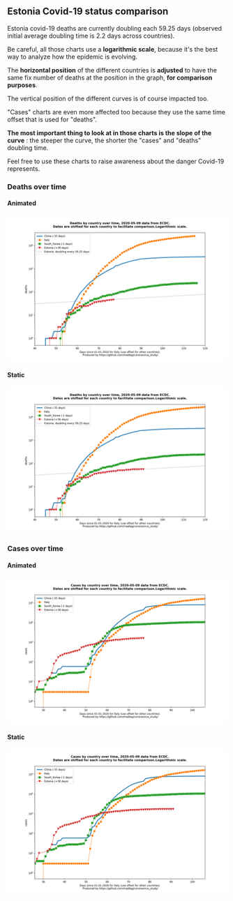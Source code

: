 ## Estonia Covid-19 status comparison 

Estonia covid-19 deaths are currently doubling each 59.25 days (observed initial average doubling time is 2.2 days across countries).



Be careful, all those charts use a **logarithmic scale**, because it's the best way to analyze how the epidemic is evolving.
 
The **horizontal position** of the different countries is **adjusted** to have the same fix number of deaths at the position in the graph, **for comparison purposes**.

The vertical position of the different curves is of course impacted too.

"Cases" charts are even more affected too because they use the same time offset that is used for "deaths".

**The most important thing to look at in those charts is the slope of the curve** : the steeper the curve, the shorter the "cases" and "deaths" doubling time.

Feel free to use these charts to raise awareness about the danger Covid-19 represents. 


 
### Deaths over time
 
#### Animated
![Estonia covid-19 deaths animated chart](https://raw.githubusercontent.com/madlag/coronavirus_study/master/notebooks/graphs/2020-05-09/countries/Estonia/2020-05-09_Estonia_deaths.gif "Estonia covid-19 deaths animated chart")   
 
#### Static
![Estonia covid-19 deaths static chart](https://raw.githubusercontent.com/madlag/coronavirus_study/master/notebooks/graphs/2020-05-09/countries/Estonia/2020-05-09_Estonia_deaths.png "Estonia covid-19 deaths static chart")   

 
### Cases over time
 
#### Animated
![Estonia covid-19 cases animated chart](https://raw.githubusercontent.com/madlag/coronavirus_study/master/notebooks/graphs/2020-05-09/countries/Estonia/2020-05-09_Estonia_cases.gif "Estonia covid-19 cases animated chart")   
 
#### Static
![Estonia covid-19 cases static chart](https://raw.githubusercontent.com/madlag/coronavirus_study/master/notebooks/graphs/2020-05-09/countries/Estonia/2020-05-09_Estonia_cases.png "Estonia covid-19 cases static chart")   

